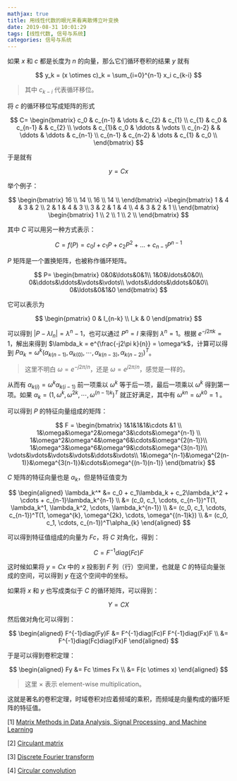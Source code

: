 ```yaml
---
mathjax: true
title: 用线性代数的眼光来看离散傅立叶变换
date: 2019-08-31 10:01:29
tags: [线性代数, 信号与系统]
categories: 信号与系统
---
```


如果 $x$ 和 $c$ 都是长度为 $n$ 的向量，那么它们循环卷积的结果 $y$ 就有

$$
y_k = (x \otimes c)_k = \sum_{i=0}^{n-1} x_i c_{k-i}
$$

> 其中 $c_{k-i}$ 代表循环移位。

将 $c$ 的循环移位写成矩阵的形式

$$
C=
\begin{bmatrix}
c_0     & c_{n-1} & \dots  & c_{2} & c_{1}  \\
c_{1} & c_0    & c_{n-1} &         & c_{2}  \\
\vdots  & c_{1}& c_0    & \ddots  & \vdots   \\
c_{n-2}  &        & \ddots & \ddots  & c_{n-1}   \\
c_{n-1}  & c_{n-2} & \dots  & c_{1} & c_0 \\
\end{bmatrix}
$$

<!--more-->

于是就有

$$
y = Cx
$$

举个例子：

$$
\begin{bmatrix}
16 \\
14 \\
16 \\
14 \\
\end{bmatrix}
=\begin{bmatrix}
1 & 4 & 3 & 2 \\
2 & 1 & 4 & 3 \\
3 & 2 & 1 & 4 \\
4 & 3 & 2 & 1 \\
\end{bmatrix}
\begin{bmatrix}
1 \\
2 \\
1 \\
2 \\
\end{bmatrix}
$$

其中 $C$ 可以用另一种方式表示：

$$
C=f(P)=c_0I+c_1P+c_2P^2+\ldots+c_{n-1}P^{n-1}
$$

$P$ 矩阵是一个置换矩阵，也被称作循环矩阵。

$$
P=
\begin{bmatrix}
 0&0&\ldots&0&1\\
 1&0&\ldots&0&0\\
 0&\ddots&\ddots&\vdots&\vdots\\
 \vdots&\ddots&\ddots&0&0\\
 0&\ldots&0&1&0
\end{bmatrix}
$$

它可以表示为

$$
\begin{pmatrix}
   0 & I_{n-k} \\
   I_k & 0
\end{pmatrix}
$$

可以得到 $\vert P - \lambda I_n\vert = \lambda^n - 1$，也可以通过 $P^n = I$ 来得到 $\lambda^n = 1$。根据 $e^{-j2\pi k} = 1$，解出来得到 $\lambda_k = e^{\frac{-j2\pi k}{n}} = \omega^k$，计算可以得到 $P\alpha_k = \omega^k(\alpha_{k(n-1)}, \alpha_{k(0)}, \cdots, \alpha_{k(n-3)}, \alpha_{k(n-2)})^T$。

> 这里不明白 $\omega = e^{-j2\pi/n}$，还是 $\omega = e^{j2\pi/n}$，感觉是一样的。

从而有 $\alpha_{k(i)} = \omega^k\alpha_{k(i-1)}$ 前一项乘以 $\omega^{k}$ 等于后一项，最后一项乘以 $\omega^{k}$ 得到第一项。如果 $\alpha_{k} = (1, \omega^{k}, \omega^{2k}, \cdots, \omega^{(n-1)k})^T$ 就正好满足，其中有 $\omega^{kn}=\omega^{k0}=1$ 。

可以得到 $P$ 的特征向量组成的矩阵：

$$
F = \begin{bmatrix}
1&1&1&1&\cdots &1 \\
1&\omega&\omega^2&\omega^3&\cdots&\omega^{n-1} \\
1&\omega^2&\omega^4&\omega^6&\cdots&\omega^{2(n-1)}\\ 1&\omega^3&\omega^6&\omega^9&\cdots&\omega^{3(n-1)}\\
\vdots&\vdots&\vdots&\vdots&\ddots&\vdots\\
1&\omega^{n-1}&\omega^{2(n-1)}&\omega^{3(n-1)}&\cdots&\omega^{(n-1)(n-1)}
\end{bmatrix}
$$

$C$ 矩阵的特征向量也是 $\alpha_k$，但是特征值变为

$$
\begin{aligned}
\lambda_k^* &= c_0 + c_1\lambda_k + c_2\lambda_k^2 + \cdots + c_{n-1}\lambda_k^{n-1} \\
&= (c_0, c_1, \cdots, c_{n-1})^T(1, \lambda_k^1, \lambda_k^2, \cdots, \lambda_k^{n-1}) \\
&= (c_0, c_1, \cdots, c_{n-1})^T(1, \omega^{k}, \omega^{2k}, \cdots, \omega^{(n-1)k}) \\
&= (c_0, c_1, \cdots, c_{n-1})^T\alpha_{k}
\end{aligned}
$$

可以得到特征值组成的向量为 $Fc$，将 $C$ 对角化，得到：

$$
C = F^{-1}diag(Fc)F
$$

这时候如果将 $y = Cx$ 中的 $x$ 投影到 $F$ 列（行）空间里，也就是 $C$ 的特征向量张成的空间，可以得到 $y$ 在这个空间中的坐标。

如果将 $x$ 和 $y$ 也写成类似于 $C$ 的循环矩阵，可以得到：

$$
Y = CX
$$

然后做对角化可以得到：

$$
\begin{aligned}
F^{-1}diag(Fy)F
&= F^{-1}diag(Fc)F F^{-1}diag(Fx)F \\
&= F^{-1}diag(Fc)diag(Fx)F
\end{aligned}
$$

于是可以得到卷积定理：

$$
\begin{aligned}
Fy
&= Fc \times Fx \\
&= F(c \otimes x)
\end{aligned}
$$

> 这里 $\times$ 表示 element-wise multiplication。

这就是著名的卷积定理，时域卷积对应着频域的乘积，而频域是向量构成的循环矩阵的特征值。


[1] [Matrix Methods in Data Analysis, Signal Processing, and Machine Learning](https://ocw.mit.edu/courses/mathematics/18-065-matrix-methods-in-data-analysis-signal-processing-and-machine-learning-spring-2018/)

[2] [Circulant matrix](https://en.wikipedia.org/wiki/Circulant_matrix)

[3] [Discrete Fourier transform](https://en.wikipedia.org/wiki/Discrete_Fourier_transform)

[4] [Circular convolution](https://en.wikipedia.org/wiki/Circular_convolution)
